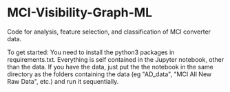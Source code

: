 # MCI-Visibility-Graph-ML
Code for analysis, feature selection, and classification of MCI converter data.

To get started: You need to install the python3 packages in requirements.txt. Everything is self contained in the Jupyter notebook, other than the data. If you have the data, just put the the notebook in the same directory as the folders containing the data (eg "AD_data", "MCI All New Raw Data", etc.) and run it sequentially.
